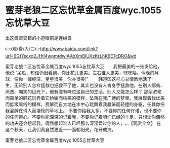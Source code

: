 # 蜜芽老狼二区忘忧草金属百度wyc.1055忘忧草大豆
出这盘栾交错的小道眼前是连绵自

👉/观/看/入/口👉http://www.baidu.com/link?url=9GtYscxq2JHtl4wpmtdwIAAxXmBlUXzKrLhK6E7cDRO&wd

蜜芽老狼二区忘忧草金属百度wyc.1055忘忧草大豆　　我把最美的一张发给他，他说:“呆瓜，短信仍旧看到，你比花儿更美。左右谁人更美，嘿嘿哈。今晚的月球，像你一律纯洁，星星很美，你亦很美!”
　　韩道国这样心甘情愿地活了一生，无论别人怎样拯救也拯救不了他，其实也没有人肯身手拯救他。在别人鄙夷、厌恶、嘲笑的目光下，他有滋有味过这自己的生活，别人又能怎么样？
那朵浓艳而简单的鲜花玩弄着它娇媚而枯槁的模样，坠落在我广博的梦里。我展现着我优美而低级庸俗的模样，费解而自大地在水中心跳舞着我蠢笨而轻捷的身躯，任其你把我灌醉在诱人而凄怆的草地上。
不要你给我太多，不要你的任何许诺，也不要你的任何担心。不要你能深深的记着我，不要你记着咱们已经的十足。只想让你偶然的功夫还会想起我，偶然想起谁人已经那么深深爱过你的人，...【观赏全文】
在这个秋天，让我们离自然更近——面朝阳光，花开成海。

蜜芽老狼二区忘忧草金属百度wyc.1055忘忧草大豆
